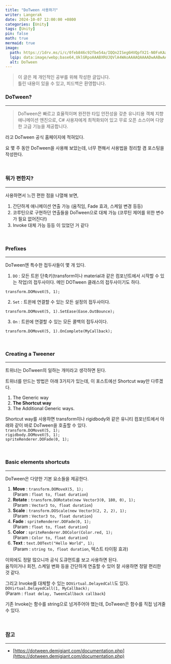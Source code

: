 ```yaml
---
title: "DoTween 사용하기"
writer: Langerak
date: 2024-10-07 12:00:00 +0800
categories: [Unity]
tags: [Unity]
pin: false
math: true
mermaid: true
image:
  path: https://1drv.ms/i/c/0feb846c92fbe54a/IQQn2ISeg6HVQpfX21-N0FxKAaaFivACV81aWW94qf73I8M?width=1920&height=1080
  lqip: data:image/webp;base64,UklGRpoAAABXRUJQVlA4WAoAAAAQAAAADwAABwAAQUxQSDIAAAARL0AmbZurmr57yyIiqE8oiG0bejIYEQTgqiDA9vqnsUSI6H+oAERp2HZ65qP/VIAWAFZQOCBCAAAA8AEAnQEqEAAIAAVAfCWkAALp8sF8rgRgAP7o9FDvMCkMde9PK7euH5M1m6VWoDXf2FkP3BqV0ZYbO6NA/VFIAAAA
  alt: DoTween
---
```


> 이 글은 제 개인적인 공부를 위해 작성한 글입니다.   
> 틀린 내용이 있을 수 있고, 피드백은 환영합니다.

### DoTween?

---
> DoTween은 빠르고 효율적이며 완전한 타입 안전성을 갖춘 유니티용 객체 지향 애니메이션 엔진으로, C# 사용자에게 최적화되어 있고 무료 오픈 소스이며 다양한 고급 기능을 제공합니다.

라고 DoTween 공식 홈페이지에 적혀있다.

요 몇 주 동안 DoTween을 사용해 보았는데, 너무 편해서 사용법을 정리할 겸 포스팅을 작성한다.

<br/>

### 뭐가 편한지?

---

사용하면서 느낀 편한 점을 나열해 보면,
1. 간단하게 애니메이션 연출 가능 (움직임, Fade 효과, 스케일 변경 등등)
2. 코루틴으로 구현하던 연출들을 DoTween으로 대체 가능 (코루틴 제어를 위한 변수가 필요 없어진다!)
3. Invoke 대체 가능
등등 이 있었던 거 같다

<br/>

### Prefixes

---

DoTween엔 특수한 접두사들이 몇 개 있다.
1. `DO` : 모든 트윈 단축키(transform이나 material과 같은 컴포넌트에서 시작할 수 있는 작업)의 접두사이다.
          메인 DOTween 클래스의 접두사이기도 하다.

`transform.DOMoveX(5, 1);`

2. `Set` : 트윈에 연결할 수 있는 모든 설정의 접두사이다.

`transform.DOMoveX(5, 1).SetEase(Ease.OutBounce);`

3. `On` : 트윈에 연결할 수 있는 모든 콜백의 접두사이다.

`transform.DOMoveX(5, 1).OnComplete(MyCallback);`

<br/>

### Creating a Tweener

---

트위너는 DoTween의 일하는 개미라고 생각하면 된다.

트위너를 만드는 방법은 아래 3가지가 있는데, 이 포스트에선 Shortcut way만 다루겠다.
1. The Generic way
2. **The Shortcut way**
3. The Additional Generic ways.

Shortcut way를 사용하면 transform이나 rigidbody와 같은 유니티 컴포넌트에서 아래와 같이 바로 DoTween을 호출할 수 있다.  
`transform.DOMoveX(5, 1);`  
`rigidbody.DOMoveX(5, 1);`  
`spriteRenderer.DOFade(0, 1);`  


<br/>

### Basic elements shortcuts

---

DoTween은 다양한 기본 요소들을 제공한다.

1. **Move** : `transform.DOMoveX(5, 1);`  
    (Param : `float to, float duration`)
2. **Rotate** : `transform.DORotate(new Vector3(0, 180, 0), 1);`  
    (Param : `Vector3 to, float duration`)
3. **Scale** : `transform.DOScale(new Vector3(2, 2, 2), 1);`  
    (Param : `Vector3 to, float duration`)
4. **Fade** : `spriteRenderer.DOFade(0, 1);`  
    (Param : `float to, float duration`)
5. **Color** : `spriteRenderer.DOColor(Color.red, 1);`  
    (Param : `Color to, float duration`)
6. **Text** : `text.DOText("Hello World", 1);`  
    (Param : `string to, float duration`, 텍스트 타이핑 효과)

이외에도 정말 많으니까 공식 도큐먼트를 보고 사용하면 된다.  
움직이거나 회전, 스케일 변화 등을 간단하게 연출할 수 있어 잘 사용하면 정말 편리한 것 같다.

그리고 Invoke를 대체할 수 있는 `DOVirtual.DelayedCall`도 있다.  
`DOVirtual.DelayedCall(1, MyCallback);`  
(Param : `float delay, TweenCallback callback`)

기존 Invoke는 함수를 string으로 넘겨주어야 했는데, DoTween은 함수를 직접 넘겨줄 수 있다.

<br/>

### 참고

---

- [https://dotween.demigiant.com/documentation.php](https://dotween.demigiant.com/documentation.php)
